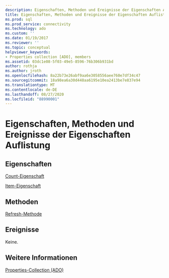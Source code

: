 ```yaml
---
description: Eigenschaften, Methoden und Ereignisse der Eigenschaften Auflistung
title: Eigenschaften, Methoden und Ereignisse der Eigenschaften Auflistung | Microsoft-Dokumentation
ms.prod: sql
ms.prod_service: connectivity
ms.technology: ado
ms.custom: ''
ms.date: 01/19/2017
ms.reviewer: ''
ms.topic: conceptual
helpviewer_keywords:
- Properties collection [ADO], members
ms.assetid: 03dc1e08-5f03-49e5-8596-76b306b931bd
author: rothja
ms.author: jroth
ms.openlocfilehash: 8a22b73e26abf9aa6e3058556aee760e7df34c47
ms.sourcegitcommit: 18a98ea6a30d448aa6195e10ea2413be7e837e94
ms.translationtype: MT
ms.contentlocale: de-DE
ms.lasthandoff: 08/27/2020
ms.locfileid: "88990001"
---
```

# <a name="properties-collection-properties-methods-and-events"></a>Eigenschaften, Methoden und Ereignisse der Eigenschaften Auflistung
## <a name="properties"></a>Eigenschaften  
 [Count-Eigenschaft](./count-property-ado.md)  
  
 [Item-Eigenschaft](./item-property-ado.md)  
  
## <a name="methods"></a>Methoden  
 [Refresh-Methode](./refresh-method-ado.md)  
  
## <a name="events"></a>Ereignisse  
 Keine.  
  
## <a name="see-also"></a>Weitere Informationen  
 [Properties-Collection (ADO)](./properties-collection-ado.md)